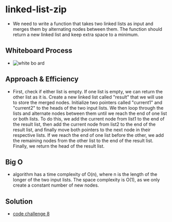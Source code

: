# linked-list-zip

- We need to write a function that takes two linked lists as input and merges them by alternating nodes between them. The function should return a new linked list and keep extra space to a minimum.

## Whiteboard Process

- ![white bo<img width="2656" alt="code_challenge_8_whiteboard" src="https://user-images.githubusercontent.com/118240863/232258268-e5e915eb-82df-46ac-b5f4-897a73732640.png">
ard]()

## Approach & Efficiency

- First, check if either list is empty. If one list is empty, we can return the other list as it is.
Create a new linked list called "result" that we will use to store the merged nodes.
Initialize two pointers called "current1" and "current2" to the heads of the two input lists.
We then loop through the lists and alternate nodes between them until we reach the end of one list or both lists. To do this, we add the current node from list1 to the end of the result list, then add the current node from list2 to the end of the result list, and finally move both pointers to the next node in their respective lists.
If we reach the end of one list before the other, we add the remaining nodes from the other list to the end of the result list.
Finally, we return the head of the result list.

## Big O

-  algorithm has a time complexity of O(n), where n is the length of the longer of the two input lists. The space complexity is O(1), as we only create a constant number of new nodes.

## Solution

- [code challenge 8](linked_list_zip.py)
